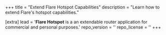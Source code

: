 +++
title = "Extend Flare Hotspot Capabilities"
description = "Learn how to extend Flare's hotspot capabilities."

[extra]
lead = '<b>Flare Hotspot</b> is a an extendable router application for commercial and personal purposes.'
repo_version = ''
repo_license = ''
+++
